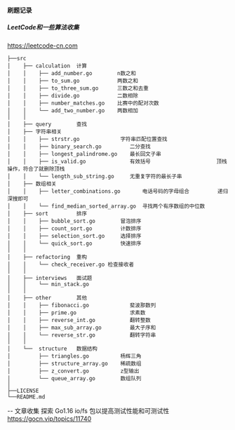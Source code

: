 #### 刷题记录

##### LeetCode和一些算法收集

https://leetcode-cn.com


    ├──src
    │    ├── calculation  计算 
    │    │    ├── add_number.go        n数之和
    │    │    ├── to_sum.go            两数之和
    │    │    ├── to_three_sum.go      三数之和去重
    │    │    ├── divide.go            二数相除
    │    │    ├── number_matches.go    比赛中的配对次数
    │    │    └── add_two_number.go    两数相加
    │    │ 
    │    ├── query        查找 
    │    ├── 字符串相关
    │    │    ├── strstr.go             字符串匹配位置查找
    │    │    ├── binary_search.go         二分查找
    │    │    ├── longest_palindrome.go    最长回文子串
    │    │    ├── is_valid.go              有效括号                     顶栈操作，符合了就删除顶栈
    │    │    └── length_sub_string.go     无重复字符的最长子串  
    │    ├── 数组相关
    │    │    ├── letter_combinations.go       电话号码的字母组合         递归深搜即可
    │    │    └── find_median_sorted_array.go  寻找两个有序数组的中位数
    │    ├── sort         排序
    │    │    ├── bubble_sort.go        冒泡排序
    │    │    ├── count_sort.go         计数排序
    │    │    ├── selection_sort.go     选择排序
    │    │    └── quick_sort.go         快速排序 
    │    │    
    │    ├── refactoring  重构
    │    │    └── check_receiver.go 检查接收者
    │    │    
    │    ├── interviews   面试题
    │    │    └── min_stack.go             
    │    │     
    │    ├── other        其他
    │    │    ├── fibonacci.go             斐波那数列
    │    │    ├── prime.go                 求素数       
    │    │    ├── reverse_int.go           翻转整数    
    │    │    ├── max_sub_array.go         最大子序和   
    │    │    └── reverse_str.go           翻转字符串   
    │    │     
    │    └──  structure   数据结构
    │         ├── triangles.go          杨辉三角
    │         ├── structure_array.go    稀疏数组
    │         ├── z_convert.go          z型输出
    │         └── queue_array.go        数组队列
    │       
    ├──LICENSE
    └──README.md

--  文章收集 探索 Go1.16 io/fs 包以提高测试性能和可测试性 https://gocn.vip/topics/11740
